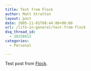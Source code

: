 ```yaml
---
title: Test from Flock
author: Matt Stratton
layout: post
date: 2005-11-01T08:44:00+00:00
url: /life-in-general/test-from-flock
dsq_thread_id:
  - 28256612
categories:
  - Personal

---
```

Test post from [Flock][1].

 [1]: https://www.flock.com